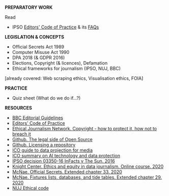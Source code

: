 **PREPARATORY WORK**

Read

- IPSO [Editors' Code of Practice](https://www.ipso.co.uk/editors-code-of-practice/) & its [FAQs](https://www.ipso.co.uk/faqs/editors-code/)

**LEGISLATION & CONCEPTS**

- Official Secrets Act 1989
- Computer Misuse Act 1990
- DPA 2018 (& GDPR 2016)
- Elections, Copyright (& licences), Defamation
- Ethical frameworks for journalism (IPSO, NUJ, BBC)

[already covered: Web scraping ethics, Visualisation ethics, FOIA]

**PRACTICE**

- Quiz sheet (What do we do if...?)

**RESOURCES**

- [BBC Editorial Guidelines](https://www.bbc.com/editorialguidelines/)
- [Editors' Code of Practice](https://www.ipso.co.uk/editors-code-of-practice/)
- [Ethical Journalism Network. Copyright - how to protect it, how not to breach it](https://ethicaljournalismnetwork.org/resources/courses/copyright)
- [Github. The legal side of Open Source](https://opensource.guide/legal/)
- [Github. Licensing a repository](https://docs.github.com/en/free-pro-team@latest/github/creating-cloning-and-archiving-repositories/licensing-a-repository)
- [ICO guide to data projection for media](https://ico.org.uk/media/for-organisations/documents/1547/data-protection-and-journalism-quick-guide.pdf)
- [ICO summary on AI technology and data protection](https://ico.org.uk/for-organisations/guide-to-dp/key-data-protection-themes/explaining-decisions-made-with-artificial-intelligence/part-1-the-basics-of-explaining-ai/legal-framework/)
- [IPSO decision 03350-16 InFacts v The Sun. 2016](https://www.ipso.co.uk/rulings-and-resolution-statements/ruling/?id=03350-16)
- [Knight Center. Ethics and equity in data journalism. Online course. 2020](https://www.journalismcourses.org/course/equity-ethics-in-data-journalism-hands-on-approaches-to-getting-your-data-right-2/ )
- [McNae. Official Secrets. Extended chapter 33. 2020](https://learninglink.oup.com/access/mcnaes25e-resources#tag_chapter-33)
- [McNae. Fixtures lists, databases, and tide tables. Extended chapter 29. 2020](https://learninglink.oup.com/access/mcnaes25e-resources#tag_chapter-29)
- [NUJ Ethical code](https://www.nuj.org.uk/about/nuj-code/)

